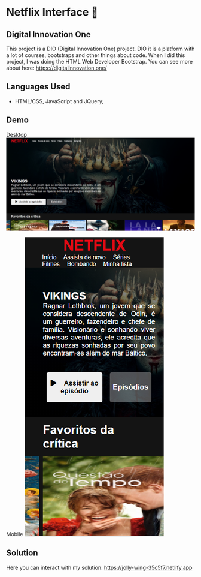# Netflix Interface :camera_flash:



## Digital Innovation One

This project is a DIO (Digital Innovation One) project. DIO it is a platform with a lot of courses, bootstraps and other things about code. When I did this project, I was doing the HTML Web Developer Bootstrap. You can see more about here: <https://digitalinnovation.one/>



## Languages Used

- HTML/CSS, JavaScript and JQuery;



## Demo


Desktop
<img src="/img/desktop.png" alt="My desktop solution"/>

Mobile
<img src="/img/mobile.png" alt="My mobile solution">


## Solution

Here you can interact with my solution: <https://jolly-wing-35c5f7.netlify.app>
